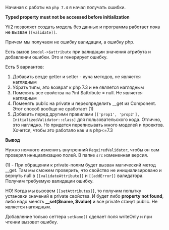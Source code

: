 Начиная с работы на ```php 7.4``` я начал получать ошибки. 

**Typed property must not be accessed before initialization**

Yii2 позволяет создать модель без данных и программа работает 
пока не вызван ```[[validate]]```.

Причем мы получаем не ошибку валидации, а ошибку php.

Есть вызов ```$model->$attribute``` при валидации значения атрибута и добавлении ошибки.
Это и генерирует ошибку. 

Есть 5 вариантов:
1) Добавить везде getter и setter - куча методов, не является наглядным
2) Убрать типы, это возврат к php 7.3 и не является наглядным
3) Поменять все свойства на ?int $attribute = null. Не является наглядным
4) Поменять public на private и переопределить __get из Component. Этот способ вообще не сработает (1)
5) Добавить перед другими правилами ```[['prop1', 'prop2'], InitializedValidator::class]``` для пользовательского кода. Отлично, это наглядно. Но придется переписывать много моделей и проектов. Хочется, чтобы это работало как и в php<=7.3

**Вывод**

Нужно немного изменить внутренний ```RequiredValidator```, чтобы он сам проверял инициализацию полей.
В папке ```src``` измененная версия.

(1) - При обращении к private-полям будет вызван магический метод __get. 
Там мы сможем проверить, что свойство не инициализировано и вернуть null в
```[[validateAttribute]]``` и ```[[addError]]``` валидатора. Получим требуемую валидации ошибку.

НО! Когда мы вызовем ```[[setAttributes]]```, то получим попытку установки значений в private свойства.
И будет либо **property not found**, либо надо менять **__set($name, $value)** и все private станут public.
Не является наглядным.

Добавление только сеттера ```setName()``` сделает поля writeOnly и при чтении вызовет ошибку.
